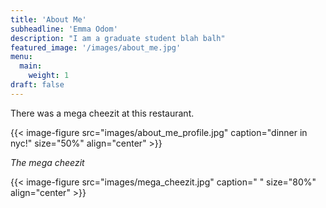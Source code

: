 ```yaml
---
title: 'About Me'
subheadline: 'Emma Odom'
description: "I am a graduate student blah balh"
featured_image: '/images/about_me.jpg'
menu:
  main:
    weight: 1
draft: false
---
```

 There was a mega cheezit at this restaurant.  

<!--{{< figure src= "http://localhost:51282/classes/863.24/people/EmmaMarieOdom/images/about_me_profile.jpg" title="dinner in nyc!"  >}} -->

{{< image-figure src="images/about_me_profile.jpg" caption="dinner in nyc!" size="50%" align="center" >}}

_The mega cheezit_

{{< image-figure src="images/mega_cheezit.jpg" caption=" " size="80%" align="center" >}}

